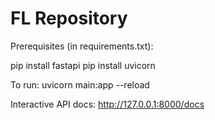 # FL Repository

Prerequisites (in requirements.txt):

pip install fastapi
pip install uvicorn

To run: uvicorn main:app --reload

Interactive API docs: http://127.0.0.1:8000/docs

